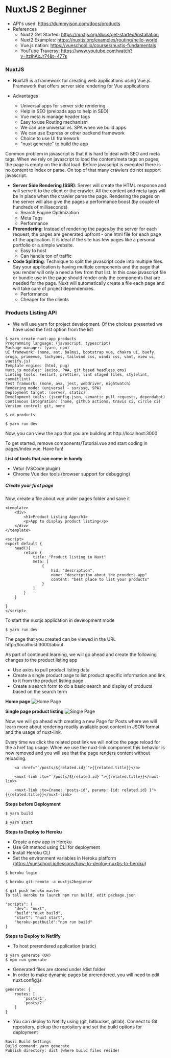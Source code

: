 # NuxtJS 2 Beginner

* API's used: https://dummyjson.com/docs/products
* References
  * Nuxt2 Get Started: https://nuxtjs.org/docs/get-started/installation
  * Nuxt2 Examples: https://nuxtjs.org/examples/routing/hello-world
  * Vue.js nation: https://vueschool.io/courses/nuxtjs-fundamentals
  * YouTube Traversy: https://www.youtube.com/watch?v=ltzlhAxJr74&t=477s


### NuxtJS

* NuxtJS is a framework for creating web applications using Vue.js. Framework that offers server side rendering for Vue applications

* Advantages
  * Universal apps for server side rendering
  * Help in SEO (preloads app to help in SEO)
  * Vue meta is manage header tags
  * Easy to use Routing mechanism
  * We can use universal vs. SPA when we build apps
  * We can use Express or other backend framework
  * Choice to use UI framework
  * "nuxt generate" to build the app

Common problem in javascript is that it is hard to deal with SEO and meta tags. When we rely on javascript to load the content/meta tags on pages, the page is empty on the initial load. Before javascript is executed there is no content to index or parse. On top of that many crawlers do not support javascript. 
* **Server Side Rendering (SSR)**: Server will create the HTML response and will serve it to the client or the crawler. All the content and meta tags will be in place when the crawler parse the page. Rendering the pages on the server will also give the pages a performance boost (by couple of hundreds of milliseconds)
  * Search Engine Optimization 
  * Meta Tags
  * Performance
* **Prerendering**: Instead of rendering the pages by the server for each request, the pages are generated upfront - one html file for each page of the application. It is ideal if the site has few pages like a personal portfolio or a simple website.
  * Easy to host
  * Can handle ton of traffic
* **Code Splitting**: Technique to split the javascript code into multiple files. Say your application is having multiple components and the page that you render will only a need a few from that list. In this case javascript file or bundle use in the page should render only the components that are needed for the page. Nuxt will automatically create a file each page and will take care of project dependencies. 
  * Performance
  * Cheaper for the clients

### Products Listing API

* We will use yarn for project development. Of the choices presented we have used the first option from the list

```
$ yarn create nuxt-app products
Programming language: (javascript, typescript)
Package manager: (yarn, npm)
UI framework: (none, ant, balmui, bootstrap vue, chakra ui, buefy, oruga, primevue, tachyons, tailwind css, windi css, vant, view ui, vuetify.js)
Template engine: (html, pug)
Nuxt.js modules: (axios, PWA, git based headless cms)
Linting tools: (eslint, prettier, lint staged files, stylelint, commitlint)
Test framwork: (none, ava, jest, webdriver, nightwatch)
Rendering mode: (universal - ssr/ssg, SPA)
Deployment target: (server, static)
Development tools: (jsconfig.json, semantic pull requests, dependabot)
Continuous integration: (none, github actions, travis ci, circle ci)
Version control: git, none

$ cd products

$ yarn run dev

```

Now, you can view the app that you are building at http://localhost:3000

To get started, remove components/Tutorial.vue and start coding in pages/index.vue. Have fun!

**List of tools that can come in handy**
  * Vetur (VSCode plugin)
  * Chrome Vue dev tools (browser support for debugging)

##### Create your first page

Now, create a file about.vue under pages folder and save it
```
<template>
    <div>
        <h1>Product Listing App</h1>
        <p>App to display product listing</p>
    </div>
</template>

<script>
export default {
    head(){
        return {
            title: "Product listing in Nuxt"
            meta: [
                {
                    hid: "description",
                    name: "description about the proudcts app"
                    content: "best place to list your products"
                }
            ]
        }
    }
    
}
</script>
```

To start the nuxtjs application in development mode
```
$ yarn run dev
```

The page that you created can be viewed in the URL http://localhost:3000/about

As part of continued learning, we will go ahead and create the following changes to the product listing app
* Use axios to pull product listing data
* Create a single product page to list product specific information and link to it from the product listing page
* Create a search form to do a basic search and display of products based on the search term

**Home page**
![Home Page](./assets/nuxt2-home.jpg)

**Single page product listing**
![Single Page](./assets/nuxt2-singlepage.jpg)

Now, we will go ahead with creating a new Page for Posts where we will learn more about rendering readily available post content in JSON format and the usage of nuxt-link.

Every time we click the related post link we will notice the page reload for the a href tag usage. When we use the nuxt-link component this behavior is now removed and you will see that the page renders content without reloading. 
```
    <a :href="`/posts/${related.id}`">{{related.title}}</a>
                
    <nuxt-link :to="`/posts/${related.id}`">{{related.title}}</nuxt-link>

    <nuxt-link :to={name: 'posts-id', params: {id: related.id} }">{{related.title}}</nuxt-link>
```

**Steps before Deployment**
```
$ yarn build

$ yarn start
```

**Steps to Deploy to Heroku**
* Create a new app in Heroku
* Use Git method using CLI for deployment
* Install Heroku CLI
* Set the environment variables in Heroku platform (https://vueschool.io/lessons/how-to-deploy-nuxtjs-to-heroku)
```
$ heroku login

$ heroku git:remote -a nuxtjs2beginner

$ git push heroku master
To tell Heroku to launch npm run build, edit package.json

"scripts": {
    "dev": "nuxt",
    "build":"nuxt build",
    "start": "nuxt start",
    "heroku-postbuild":"npm run build"
}
```

**Steps to Deploy to Netlify**
* To host prerendered application (static)
```
$ yarn generate (OR)
$ npm run generate
```
* Generated files are stored under /dist folder
* In order to make dynamic pages be prerendered, you will need to edit nuxt.config.js
```
generate: {
    routes: [
        'posts/1',
        'posts/2'
    ]
}
```
* You can deploy to Netlify using (git, bitbucket, gitlab). Connect to Git repository, pickup the repository and set the build options for deployment
```
Basic Build Settings
Build command: yarn generate
Publish directory: dist (where build files reside)

```
